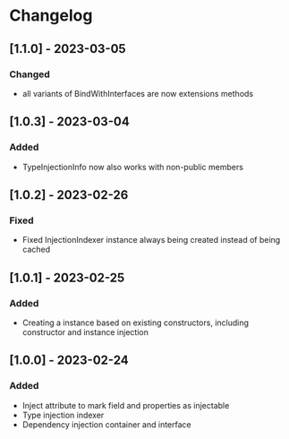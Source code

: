 # Changelog

## [1.1.0] - 2023-03-05

### Changed
- all variants of BindWithInterfaces are now extensions methods

## [1.0.3] - 2023-03-04

### Added
- TypeInjectionInfo now also works with non-public members

## [1.0.2] - 2023-02-26

### Fixed
- Fixed InjectionIndexer instance always being created instead of being cached

## [1.0.1] - 2023-02-25

### Added
- Creating a instance based on existing constructors, including constructor and instance injection

## [1.0.0] - 2023-02-24

### Added
- Inject attribute to mark field and properties as injectable
- Type injection indexer
- Dependency injection container and interface
